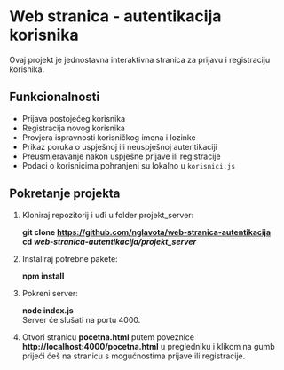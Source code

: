 # Web stranica - autentikacija korisnika 

Ovaj projekt je jednostavna interaktivna stranica za prijavu i registraciju korisnika. 

## Funkcionalnosti 

- Prijava postojećeg korisnika
- Registracija novog korisnika
- Provjera ispravnosti korisničkog imena i lozinke
- Prikaz poruka o uspješnoj ili neuspješnoj autentikaciji
- Preusmjeravanje nakon uspješne prijave ili registracije
- Podaci o korisnicima pohranjeni su lokalno u `korisnici.js`

## Pokretanje projekta
1. Kloniraj repozitorij i uđi u folder projekt_server:
   
     **git clone https://github.com/nglavota/web-stranica-autentikacija**  
     **cd *web-stranica-autentikacija/projekt_server***
   
2. Instaliraj potrebne pakete:
    
   **npm install**

3. Pokreni server:
  
   **node index.js**  
   Server će slušati na portu 4000.
   
5. Otvori stranicu **pocetna.html** putem poveznice **http://localhost:4000/pocetna.html** u pregledniku i klikom na gumb prijeći ćeš na stranicu s mogućnostima prijave ili registracije.
